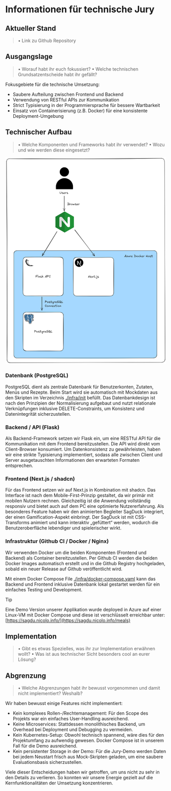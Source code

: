 # Informationen für technische Jury

## Aktueller Stand
> •	Link zu Github Repository



## Ausgangslage
> •	Worauf habt ihr euch fokussiert?
> •	Welche technischen Grundsatzentscheide habt ihr gefällt?


Fokusgebiete für die technische Umsetzung:
- Saubere Aufteilung zwischen Frontend und Backend
- Verwendung von RESTful APIs zur Kommunikation
- Strict Typisierung in der Programmiersprache für bessere Wartbarkeit
- Einsatz von Containerisierung (z.B. Docker) für eine konsistente Deployment-Umgebung

## Technischer Aufbau
> •	Welche Komponenten und Frameworks habt ihr verwendet?
> •	Wozu und wie werden diese eingesetzt?

![Architektur Übersicht](assets/architecture-overview.png)

### Datenbank (PostgreSQL)

PostgreSQL dient als zentrale Datenbank für Benutzerkonten, Zutaten, Menüs und Rezepte.
Beim Start wird sie automatisch mit Mockdaten aus den Skripten im Verzeichnis [./infra/init](./infra/init) befüllt.
Das Datenbankdesign ist nach den Prinzipien der Normalisierung aufgebaut und nutzt relationale Verknüpfungen inklusive DELETE-Constraints, um Konsistenz und Datenintegrität sicherzustellen.

### Backend / API (Flask)

Als Backend-Framework setzen wir Flask ein, um eine RESTful API für die Kommunikation mit dem Frontend bereitzustellen.
Die API wird direkt vom Client-Browser konsumiert. Um Datenkonsistenz zu gewährleisten, haben wir eine strikte Typisierung implementiert, sodass alle zwischen Client und Server ausgetauschten Informationen den erwarteten Formaten entsprechen.

### Frontend (Next.js / shadcn)

Für das Frontend setzen wir auf Next.js in Kombination mit shadcn.
Das Interface ist nach dem Mobile-First-Prinzip gestaltet, da wir primär mit mobilen Nutzern rechnen.
Gleichzeitig ist die Anwendung vollständig responsiv und bietet auch auf dem PC eine optimierte Nutzererfahrung.
Als besonderes Feature haben wir den animierten Begleiter SagDuck integriert, der einen Gamification-Aspekt einbringt.
Der SagDuck ist mit CSS-Transforms animiert und kann interaktiv „gefüttert“ werden, wodurch die Benutzeroberfläche lebendiger und spielerischer wirkt.


### Infrastruktur (Github CI / Docker / Nginx)

Wir verwenden Docker um die beiden Komponenten (Frontend und Backend) als Container bereitzustellen. Per Github CI werden die beiden Docker Images automatisch erstellt und in die Github Registry hochgeladen, sobald ein neuer Release auf Github veröffentlicht wird.

Mit einem Docker Compose File [./infra/docker-compose.yaml](./infra/docker-compose.yaml) kann das Backend und Frontend inklusive Datenbank lokal gestartet werden für ein einfaches Testing und Development.

> [!TIP]
> Eine Demo Version unserer Applikation wurde deployed in Azure auf einer Linux-VM mit Docker Compose und diese ist verschlüsselt erreichbar unter: [https://sagdu.nicolo.info/](https://sagdu.nicolo.info/meals)

## Implementation
> •	Gibt es etwas Spezielles, was ihr zur Implementation erwähnen wollt?
> •	Was ist aus technischer Sicht besonders cool an eurer Lösung?


## Abgrenzung
>•	Welche Abgrenzungen habt ihr bewusst vorgenommen und damit nicht implementiert? Weshalb?

Wir haben bewusst einige Features nicht implementiert:
- Kein komplexes Rollen-/Rechtemanagement: Für den Scope des Projekts war ein einfaches User-Handling ausreichend.
- Keine Microservices: Stattdessen monolithisches Backend, um Overhead bei Deployment und Debugging zu vermeiden.
- Kein Kubernetes-Setup: Obwohl technisch spannend, wäre dies für den Projektumfang zu aufwendig gewesen. Docker Compose ist in unserem Fall für die Demo ausreichend.
- Kein persistenter Storage in der Demo: Für die Jury-Demo werden Daten bei jedem Neustart frisch aus Mock-Skripten geladen, um eine saubere Evaluationsbasis sicherzustellen.

Viele dieser Entscheidungen haben wir getroffen, um uns nicht zu sehr in den Details zu verlieren. So konnten wir unsere Energie gezielt auf die Kernfunktionalitäten der Umsetzung konzentrieren.

